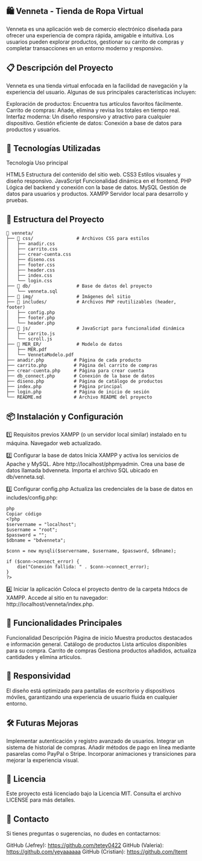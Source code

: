 ## 🛍️ Venneta - Tienda de Ropa Virtual

Venneta es una aplicación web de comercio electrónico diseñada para ofrecer una experiencia de compra rápida, amigable e intuitiva. Los usuarios pueden explorar productos, gestionar su carrito de compras y completar transacciones en un entorno moderno y responsivo.

## 📋 Descripción del Proyecto

Venneta es una tienda virtual enfocada en la facilidad de navegación y la experiencia del usuario. Algunas de sus principales características incluyen:

Exploración de productos: Encuentra tus artículos favoritos fácilmente.
Carrito de compras: Añade, elimina y revisa los totales en tiempo real.
Interfaz moderna: Un diseño responsivo y atractivo para cualquier dispositivo.
Gestión eficiente de datos: Conexión a base de datos para productos y usuarios.

## 🚀 Tecnologías Utilizadas

Tecnología	Uso principal

HTML5	Estructura del contenido del sitio web.
CSS3	Estilos visuales y diseño responsivo.
JavaScript	Funcionalidad dinámica en el frontend.
PHP	Lógica del backend y conexión con la base de datos.
MySQL	Gestión de datos para usuarios y productos.
XAMPP	Servidor local para desarrollo y pruebas.

## 📂 Estructura del Proyecto

```plaintext
📂 venneta/
├── 📂 css/                # Archivos CSS para estilos
│   ├── anadir.css
│   ├── carrito.css
│   ├── crear-cuenta.css
│   ├── diseno.css
│   ├── footer.css
│   ├── header.css
│   ├── index.css
│   └── login.css
├── 📂 db/                 # Base de datos del proyecto  
│   └── venneta.sql
├── 📂 img/                # Imágenes del sitio
├── 📂 includes/           # Archivos PHP reutilizables (header, footer)
│   ├── config.php
│   ├── footer.php
│   └── header.php
├── 📂 js/                 # JavaScript para funcionalidad dinámica
│   ├── carrito.js
│   └── scroll.js
├── 📂 MER_ER/             # Modelo de datos
│   ├── MER.pdf
│   └── VennetaModelo.pdf
├── anadir.php           # Página de cada producto
├── carrito.php          # Página del carrito de compras
├── crear-cuenta.php     # Página para crear cuenta
├── db_connect.php       # Conexión de la base de datos
├── diseno.php           # Página de catálogo de productos
├── index.php            # Página principal
├── login.php            # Página de inicio de sesión 
└── README.md            # Archivo README del proyecto
```

## 📦 Instalación y Configuración

1️⃣ Requisitos previos
XAMPP (o un servidor local similar) instalado en tu máquina.
Navegador web actualizado.

2️⃣ Configurar la base de datos
Inicia XAMPP y activa los servicios de Apache y MySQL.
Abre http://localhost/phpmyadmin.
Crea una base de datos llamada bdvenneta.
Importa el archivo SQL ubicado en db/venneta.sql.

3️⃣ Configurar config.php
Actualiza las credenciales de la base de datos en includes/config.php:

```
php
Copiar código
<?php  
$servername = "localhost";  
$username = "root";  
$password = "";  
$dbname = "bdvenneta";  

$conn = new mysqli($servername, $username, $password, $dbname);  

if ($conn->connect_error) {  
    die("Conexión fallida: " . $conn->connect_error);  
}  
?>
```

4️⃣ Iniciar la aplicación
Coloca el proyecto dentro de la carpeta htdocs de XAMPP.
Accede al sitio en tu navegador: http://localhost/venneta/index.php.

## 📌 Funcionalidades Principales

Funcionalidad	Descripción
Página de inicio	Muestra productos destacados e información general.
Catálogo de productos	Lista artículos disponibles para su compra.
Carrito de compras	Gestiona productos añadidos, actualiza cantidades y elimina artículos.

## 📱 Responsividad

El diseño está optimizado para pantallas de escritorio y dispositivos móviles, garantizando una experiencia de usuario fluida en cualquier entorno.

## 🛠️ Futuras Mejoras

Implementar autenticación y registro avanzado de usuarios.
Integrar un sistema de historial de compras.
Añadir métodos de pago en línea mediante pasarelas como PayPal o Stripe.
Incorporar animaciones y transiciones para mejorar la experiencia visual.

## 📄 Licencia

Este proyecto está licenciado bajo la Licencia MIT. Consulta el archivo LICENSE para más detalles.

## 📧 Contacto

Si tienes preguntas o sugerencias, no dudes en contactarnos:

GitHub (Jefrey): https://github.com/tetey0422
GitHub (Valeria): https://github.com/yeyaaaaaa
GitHub (Cristian): https://github.com/Itemt